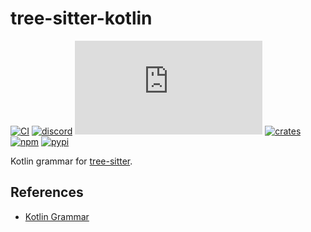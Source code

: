 # tree-sitter-kotlin

[![CI][ci]](https://github.com/tree-sitter/tree-sitter-kotlin/actions/workflows/ci.yml)
[![discord][discord]](https://discord.gg/w7nTvsVJhm)
[![matrix][matrix]](https://matrix.to/#/#tree-sitter-chat:matrix.org)
[![crates][crates]](https://crates.io/crates/tree-sitter-kotlin)
[![npm][npm]](https://www.npmjs.com/package/tree-sitter-kotlin)
[![pypi][pypi]](https://pypi.org/project/tree-sitter-kotlin)

Kotlin grammar for [tree-sitter](https://github.com/tree-sitter/tree-sitter).

## References

- [Kotlin Grammar](https://kotlinlang.org/docs/reference/grammar.html)

[ci]: https://img.shields.io/github/actions/workflow/status/tree-sitter/tree-sitter-kotlin/ci.yml?logo=github&label=CI
[discord]: https://img.shields.io/discord/1063097320771698699?logo=discord&label=discord
[matrix]: https://img.shields.io/matrix/tree-sitter-chat%3Amatrix.org?logo=matrix&label=matrix
[npm]: https://img.shields.io/npm/v/tree-sitter-kotlin?logo=npm
[crates]: https://img.shields.io/crates/v/tree-sitter-kotlin?logo=rust
[pypi]: https://img.shields.io/pypi/v/tree-sitter-kotlin?logo=pypi&logoColor=ffd242
